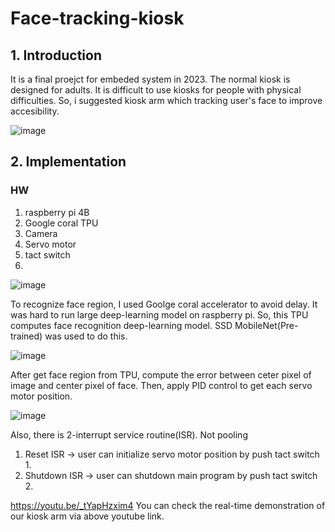 # Face-tracking-kiosk

## 1. Introduction
It is a final proejct for embeded system in 2023.
The normal kiosk is designed for adults. It is difficult to use kiosks for people with physical difficulties.
So, i suggested kiosk arm which tracking user's face to improve accesibility.

![image](https://github.com/gigohe2/Face-tracking-kiosk/assets/59073888/425015cd-2f86-45d1-a1b6-290c0a3d143f)

## 2. Implementation
### HW
1) raspberry pi 4B
2) Google coral TPU
3) Camera
4) Servo motor
5) tact switch
6) 
![image](https://github.com/gigohe2/Face-tracking-kiosk/assets/59073888/e237d85b-584d-4d7d-a6c8-b996987e7859)

To recognize face region, I used Goolge coral accelerator to avoid delay. It was hard to run large deep-learning model on raspberry pi.
So, this TPU computes face recognition deep-learning model. SSD MobileNet(Pre-trained) was used to do this.

![image](https://github.com/gigohe2/Face-tracking-kiosk/assets/59073888/e208acfa-d421-4c74-800a-cadc04da9119)

After get face region from TPU, compute the error between ceter pixel of image and center pixel of face.
Then, apply PID control to get each servo motor position.

![image](https://github.com/gigohe2/Face-tracking-kiosk/assets/59073888/174346ea-f210-454e-8837-39b72b738bed)

Also, there is 2-interrupt service routine(ISR). Not pooling
1) Reset ISR
 -> user can initialize servo motor position by push tact switch 1.
2) Shutdown ISR
 -> user can shutdown main program by push tact switch 2.

https://youtu.be/_tYapHzxim4
You can check the real-time demonstration of our kiosk arm via above youtube link.
